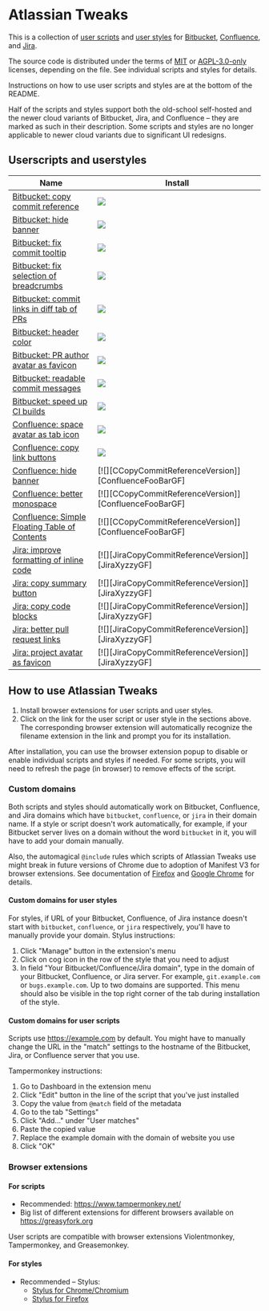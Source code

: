 Atlassian Tweaks
================

This is a collection of [user scripts](https://en.wikipedia.org/wiki/Userscript)
and [user styles][WikipediaUserStyles] for [Bitbucket][Bitbucket],
[Confluence][Confluence], and [Jira][Jira].

The source code is distributed under the terms of [MIT](LICENSE.txt) or
[AGPL-3.0-only](LICENSE-AGPL-3.0-only.txt) licenses, depending on the file.
See individual scripts and styles for details.

Instructions on how to use user scripts and styles are at the bottom of the README.

Half of the scripts and styles support both the old-school self-hosted and the
newer cloud variants of Bitbucket, Jira, and Confluence – they are marked as
such in their description.  Some scripts and styles are no longer applicable to
newer cloud variants due to significant UI redesigns.

## Userscripts and userstyles

| Name                                                                                                 | Install                                                             |
|------------------------------------------------------------------------------------------------------|---------------------------------------------------------------------|
| [Bitbucket: copy commit reference](./documentation/bitbucket-copy-commit-reference.md)               | [![][BBCopyCommitReferenceVersion]][BBCopyCommitReferenceGF]        |
| [Bitbucket: hide banner](./documentation/bitbucket-hide-banner.md)                                   | [![][BBCopyCommitReferenceVersion]][BBCopyCommitReferenceGF]        |
| [Bitbucket: fix commit tooltip](./documentation/bitbucket-fix-commit-tooltip.md)                     | [![][BBCopyCommitReferenceVersion]][BBCopyCommitReferenceGF]        |
| [Bitbucket: fix selection of breadcrumbs](./documentation/bitbucket-fix-breadcrumbs-selection.md)    | [![][BBCopyCommitReferenceVersion]][BBCopyCommitReferenceGF]        |
| [Bitbucket: commit links in diff tab of PRs](./documentation/bitbucket-pull-request-commit-links.md) | [![][BBPrDiffCommitLinksVersion]][BBPrDiffCommitLinksGF]            |
| [Bitbucket: header color](./documentation/bitbucket-header-color.md)                                 | [![][BBCopyCommitReferenceVersion]][BBCopyCommitReferenceGF]        |
| [Bitbucket: PR author avatar as favicon](./documentation/bitbucket-pull-request-avatars.md)          | [![][BBPrAuthorIconVersion]][BBPrAuthorIconGF]                      |
| [Bitbucket: readable commit messages](./documentation/bitbucket-readable-commit-messages.md)         | [![][BBReadableCommitMessagesVersion]][BBReadableCommitMessagesUSW] |
| [Bitbucket: speed up CI builds](./documentation/bitbucket-fast-and-furious.md)                       | [![][BBCopyCommitReferenceVersion]][BBCopyCommitReferenceGF]        |
| [Confluence: space avatar as tab icon](./documentation/confluence-space-avatar-favicons.md)          | [![][ConfSpaceFaviconVersion]][ConfSpaceFaviconGF]                  |
| [Confluence: copy link buttons](./documentation/confluence-copy-link-buttons.md)                     | [![][ConfCopyLinkVersion]][ConfCopyLinkGF]                          |
| [Confluence: hide banner](./documentation/confluence-hide-banner.md)                                 | [![][CCopyCommitReferenceVersion]][ConfluenceFooBarGF]              |
| [Confluence: better monospace](./documentation/confluence-better-monospace.md)                       | [![][CCopyCommitReferenceVersion]][ConfluenceFooBarGF]              |
| [Confluence: Simple Floating Table of Contents](./documentation/confluence-simple-floating-toc.md)   | [![][CCopyCommitReferenceVersion]][ConfluenceFooBarGF]              |
| [Jira: improve formatting of inline code](./documentation/jira-inline-code.md)                       | [![][JiraCopyCommitReferenceVersion]][JiraXyzzyGF]                  |
| [Jira: copy summary button](./documentation/jira-copy-summary.md)                                    | [![][JiraCopyCommitReferenceVersion]][JiraXyzzyGF]                  |
| [Jira: copy code blocks](./documentation/jira-copy-code-blocks.md)                                   | [![][JiraCopyCommitReferenceVersion]][JiraXyzzyGF]                  |
| [Jira: better pull request links](./documentation/jira-pr-links-improver.md)                         | [![][JiraCopyCommitReferenceVersion]][JiraXyzzyGF]                  |
| [Jira: project avatar as favicon](./documentation/jira-project-avatar-as-favicon.md)                 | [![][JiraCopyCommitReferenceVersion]][JiraXyzzyGF]                  |

## How to use Atlassian Tweaks

1. Install browser extensions for user scripts and user styles.
2. Click on the link for the user script or user style in the sections above.
   The corresponding browser extension will automatically recognize the filename
   extension in the link and prompt you for its installation.

After installation, you can use the browser extension popup to disable or
enable individual scripts and styles if needed.  For some scripts, you will
need to refresh the page (in browser) to remove effects of the script.

### Custom domains

Both scripts and styles should automatically work on Bitbucket, Confluence, and
Jira domains which have `bitbucket`, `confluence`, or `jira` in their domain
name.  If a style or script doesn't work automatically, for example, if your
Bitbucket server lives on a domain without the word `bitbucket` in it, you will
have to add your domain manually.

Also, the automagical `@include` rules which scripts of Atlassian Tweaks use
might break in future versions of Chrome due to adoption of Manifest V3 for
browser extensions.  See documentation of [Firefox][firefox-patterns] and
[Google Chrome][chrome-patterns] for details.

#### Custom domains for user styles

For styles, if URL of your Bitbucket, Confluence, of Jira instance doesn't start
with `bitbucket`, `confluence`, or `jira` respectively, you'll have to manually
provide your domain.  Stylus instructions:

1. Click "Manage" button in the extension's menu
2. Click on cog icon in the row of the style that you need to adjust
3. In field "Your Bitbucket/Confluence/Jira domain", type in the domain of
   your Bitbucket, Confluence, or Jira server.  For example,
   `git.example.com` or `bugs.example.com`.  Up to two domains are supported.
   This menu should also be visible in the top right corner of the tab
   during installation of the style.

#### Custom domains for user scripts

Scripts use https://example.com by default. You might have to manually change
the URL in the "match" settings to the hostname of the Bitbucket, Jira, or
Confluence server that you use.

Tampermonkey instructions:

   1. Go to Dashboard in the extension menu
   2. Click "Edit" button in the line of the script that you've just installed
   3. Copy the value from `@match` field of the metadata
   4. Go to the tab "Settings"
   5. Click "Add..." under "User matches"
   6. Paste the copied value
   7. Replace the example domain with the domain of website you use
   8. Click "OK"

### Browser extensions

#### For scripts
- Recommended: https://www.tampermonkey.net/
- Big list of different extensions for different browsers available on
  https://greasyfork.org

User scripts are compatible with browser extensions Violentmonkey,
Tampermonkey, and Greasemonkey.

#### For styles
- Recommended – Stylus:
  - [Stylus for Chrome/Chromium](https://chrome.google.com/webstore/detail/stylus/clngdbkpkpeebahjckkjfobafhncgmne)
  - [Stylus for Firefox](https://addons.mozilla.org/en-US/firefox/addon/styl-us/)

[WikipediaUserStyles]: https://en.wikipedia.org/wiki/Stylus_(browser_extension)
[Confluence]: https://www.atlassian.com/software/confluence
[Bitbucket]: https://bitbucket.org/product
[Jira]: https://www.atlassian.com/software/jira
[copy-summary-cfg]: images/jira_copy_summary_cfg_tampermonkey.png
[chrome-patterns]: https://developer.chrome.com/docs/extensions/mv3/match_patterns/
[firefox-patterns]: https://developer.mozilla.org/en-US/docs/Mozilla/Add-ons/WebExtensions/Match_patterns
[BBCopyCommitReferenceGF]: https://greasyfork.org/en/scripts/470667-bitbucket-copy-commit-reference
[BBCopyCommitReferenceVersion]: https://img.shields.io/badge/dynamic/json?style=flat&color=670000&label=Version&query=version&url=https%3A%2F%2Fgreasyfork.org%2Fscripts%2F470667.json
[BBPrAuthorIconGF]: https://greasyfork.org/en/scripts/459150-bitbucket-pr-author-avatar-as-favicon
[BBPrAuthorIconVersion]: https://img.shields.io/badge/dynamic/json?style=flat&color=670000&label=Version&query=version&url=https%3A%2F%2Fgreasyfork.org%2Fscripts%2F459150.json
[BBPrDiffCommitLinksGF]: https://greasyfork.org/en/scripts/456690-bitbucket-commit-links-in-diff-tab-of-prs
[BBPrDiffCommitLinksVersion]: https://img.shields.io/badge/dynamic/json?style=flat&color=670000&label=Version&query=version&url=https%3A%2F%2Fgreasyfork.org%2Fscripts%2F456690.json
[ConfSpaceFaviconGF]: https://greasyfork.org/en/scripts/462032-confluence-space-avatar-as-tab-icon
[ConfSpaceFaviconVersion]: https://img.shields.io/badge/dynamic/json?style=flat&color=670000&label=Version&query=version&url=https%3A%2F%2Fgreasyfork.org%2Fscripts%2F462032.json
[ConfCopyLinkGF]: https://greasyfork.org/en/scripts/470384-confluence-copy-link-buttons
[ConfCopyLinkVersion]: https://img.shields.io/badge/dynamic/json?style=flat&color=670000&label=Version&query=version&url=https%3A%2F%2Fgreasyfork.org%2Fscripts%2F470384.json
[BBReadableCommitMessagesUSW]: https://userstyles.world/style/11867/bitbucket-readable-commit-messages
[BBReadableCommitMessagesVersion]: https://img.shields.io/badge/dynamic/json?style=flat&color=193652&label=Version&query=version&url=https%3A%2F%2Fgreasyfork.org%2Fscripts%2F473890.json
<!--
For userstyles, I want to use `#00f6eb`, which is the main color of the logo of userstyles.world.
But this results in poor readability on the badge, due to https://github.com/badges/shields/issues/5497
So for the time being, use `#193652` -- color of the "Install" button.
-->
